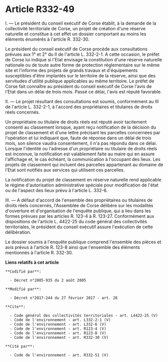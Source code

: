 # Article R332-49

I. ― Le président du conseil exécutif de Corse établit, à la demande de la collectivité territoriale de Corse, un projet de
création d'une réserve naturelle et constitue à cet effet un dossier comportant au moins les éléments énumérés à l'article R.
332-30. 

Le président du conseil exécutif de Corse procède aux consultations prévues aux 1° et 2° du II de l'article L. 332-2-1. A
cette occasion, le préfet de Corse lui indique si l'Etat envisage la constitution d'une réserve naturelle nationale ou de
toute autre forme de protection réglementaire sur le même site et l'informe des projets de grands travaux et d'équipements
susceptibles d'être implantés sur le territoire de la réserve, ainsi que des servitudes d'utilité publique applicables au
même territoire. Le préfet de Corse fait connaître au président du conseil exécutif de Corse l'avis de l'Etat dans un délai
de trois mois. Passé ce délai, l'avis est réputé favorable. 

II. ― Le projet résultant des consultations est soumis, conformément au III de l'article L. 332-2-1, à l'accord des
propriétaires et titulaires de droits réels concernés. 

Un propriétaire ou titulaire de droits réels est réputé avoir tacitement consenti au classement lorsque, ayant reçu
notification de la décision du projet de classement et d'une lettre précisant les parcelles concernées par l'opération et lui
indiquant que, faute de réponse dans un délai de trois mois, son silence vaudra consentement, il n'a pas répondu dans ce
délai. Lorsque l'identité ou l'adresse d'un propriétaire ou titulaire de droits réels est inconnue, la notification est
valablement faite au maire qui en assure l'affichage et, le cas échéant, la communication à l'occupant des lieux. Les projets
de classement qui incluent des parcelles appartenant au domaine de l'Etat sont notifiés aux services qui utilisent ces
parcelles. 

La notification du projet de classement en réserve naturelle rend applicable le régime d'autorisation administrative spéciale
pour modification de l'état ou de l'aspect des lieux prévu à l'article L. 332-6. 

III. ― A défaut d'accord de l'ensemble des propriétaires ou titulaires de droits réels concernés, l'Assemblée de Corse
délibère sur les modalités d'ouverture et d'organisation de l'enquête publique, qui a lieu dans les formes prévues par les
articles R. 123-4 à R. 123-27. Conformément aux dispositions de l'article L. 4422-25 du code général des collectivités
territoriales, le président du conseil exécutif assure l'exécution de cette délibération. 

Le dossier soumis à l'enquête publique comprend l'ensemble des pièces et avis prévus à l'article R. 123-8 ainsi que
l'ensemble des éléments mentionnés à l'article R. 332-30.

**Liens relatifs à cet article**

	**Codifié par**:

	  - Décret n°2005-935 du 2 août 2005

	**Modifié par**:

	  - Décret n°2017-244 du 27 février 2017 - art. 28

	**Cite**:

	  - Code général des collectivités territoriales - art. L4422-25 (V)
	  - Code de l'environnement - art. L332-2-1 (V)
	  - Code de l'environnement - art. L332-6 (V)
	  - Code de l'environnement - art. R123-4 (V)
	  - Code de l'environnement - art. R123-8 (V)
	  - Code de l'environnement - art. R332-30 (V)

	**Cité par**:

	  - Code de l'environnement - art. R332-51 (V)
